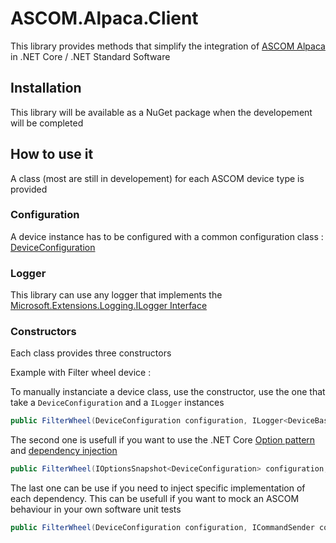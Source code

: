 # ASCOM.Alpaca.Client

This library provides methods that simplify the integration of 
[ASCOM Alpaca](https://ascom-standards.org/Developer/Alpaca.htm) in .NET Core / .NET Standard Software

## Installation

This library will be available as a NuGet package when the developement will be completed

## How to use it

A class (most are still in developement) for each ASCOM device type is provided

### Configuration

A device instance has to be configured with a common configuration class : 
[DeviceConfiguration](https://github.com/elendil-software/ASCOM.Alpaca.Client/blob/master/src/ASCOM.Alpaca.Client/Configuration/DeviceConfiguration.cs)

### Logger

This library can use any logger that implements the 
[Microsoft.Extensions.Logging.ILogger Interface](https://docs.microsoft.com/en-us/dotnet/api/microsoft.extensions.logging.ilogger)

### Constructors

Each class provides three constructors 

Example with Filter wheel device :

To manually instanciate a device class, use the constructor, use the one that take a `DeviceConfiguration` and a `ILogger` instances
```cs
public FilterWheel(DeviceConfiguration configuration, ILogger<DeviceBase> logger = null)
```

The second one is usefull if you want to use the .NET Core 
[Option pattern](https://docs.microsoft.com/en-us/aspnet/core/fundamentals/configuration/options) 
and [dependency injection](https://docs.microsoft.com/en-us/aspnet/core/fundamentals/dependency-injection)
```cs
public FilterWheel(IOptionsSnapshot<DeviceConfiguration> configuration, ILogger<DeviceBase> logger = null)
``` 

The last one can be use if you need to inject specific implementation of each dependency. 
This can be usefull if you want to mock an ASCOM behaviour in your own software unit tests
```cs
public FilterWheel(DeviceConfiguration configuration, ICommandSender commandSender, IClientTransactionIdGenerator clientTransactionIdGenerator, ILogger<DeviceBase> logger)
```

